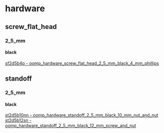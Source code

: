 # hardware   
## screw_flat_head   
### 2_5_mm   
#### black   
[sf2d5b4p - oomp_hardware_screw_flat_head_2_5_mm_black_4_mm_phillips](https://github.com/oomlout/oomlout_oomp_part_src/tree/main/parts/hardware_screw_flat_head_2_5_mm_black_4_mm_phillips/working)   
## standoff   
### 2_5_mm   
#### black   
[st2d5b10nn - oomp_hardware_standoff_2_5_mm_black_10_mm_nut_and_nut](https://github.com/oomlout/oomlout_oomp_part_src/tree/main/parts/hardware_standoff_2_5_mm_black_10_mm_nut_and_nut/working)   
[st2d5b12sn - oomp_hardware_standoff_2_5_mm_black_12_mm_screw_and_nut](https://github.com/oomlout/oomlout_oomp_part_src/tree/main/parts/hardware_standoff_2_5_mm_black_12_mm_screw_and_nut/working)   

